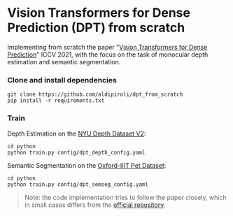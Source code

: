 # Vision Transformers for Dense Prediction (DPT) from scratch
Implementing from scratch the paper "[Vision Transformers for Dense Prediction](https://arxiv.org/abs/2103.13413)" ICCV 2021, with the focus on the task of monocular depth estimation and semantic segmentation.

### Clone and install dependencies
``` 
git clone https://github.com/aldipiroli/dpt_from_scratch
pip install -r requirements.txt
``` 
### Train 
Depth Estimation on the [NYU Depth Dataset V2](https://cs.nyu.edu/~fergus/datasets/nyu_depth_v2.html):
``` 
cd python 
python train.py config/dpt_depth_config.yaml 
```
Semantic Segmentation on the [Oxford-IIIT Pet Dataset](https://www.robots.ox.ac.uk/~vgg/data/pets/):
``` 
cd python 
python train.py config/dpt_semseg_config.yaml
```

>Note: the code implementation tries to follow the paper closely, which in small cases differs from the [official repository](https://github.com/isl-org/DPT).